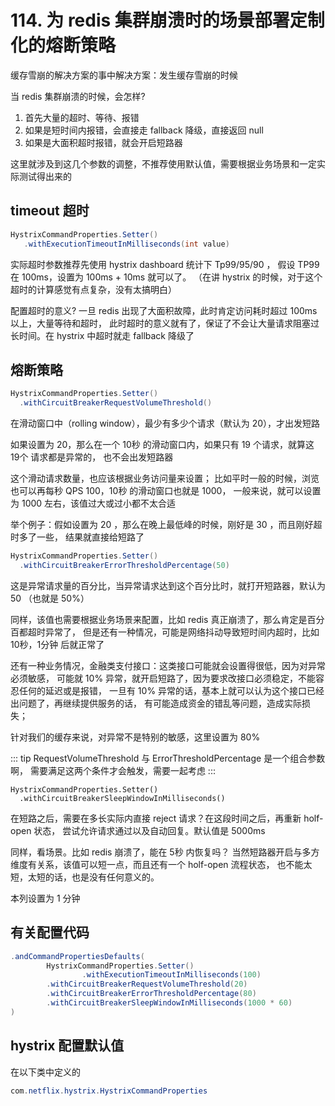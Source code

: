 # 114. 为 redis 集群崩溃时的场景部署定制化的熔断策略
缓存雪崩的解决方案的事中解决方案：发生缓存雪崩的时候

当 redis 集群崩溃的时候，会怎样?

1. 首先大量的超时、等待、报错
2. 如果是短时间内报错，会直接走 fallback 降级，直接返回 null
3. 如果是大面积超时报错，就会开启短路器

这里就涉及到这几个参数的调整，不推荐使用默认值，需要根据业务场景和一定实际测试得出来的



## timeout 超时

```java
HystrixCommandProperties.Setter()
   .withExecutionTimeoutInMilliseconds(int value)
```

实际超时参数推荐先使用 hystrix dashboard 统计下 Tp99/95/90 ，
假设 TP99 在 100ms，设置为 100ms + 10ms 就可以了。
（在讲 hystrix 的时候，对于这个超时的计算感觉有点复杂，没有太搞明白）

配置超时的意义? 一旦 redis 出现了大面积故障，此时肯定访问耗时超过 100ms 以上，大量等待和超时，
此时超时的意义就有了，保证了不会让大量请求阻塞过长时间。在 hystrix 中超时就走 fallback 降级了

## 熔断策略

```java
HystrixCommandProperties.Setter()
  .withCircuitBreakerRequestVolumeThreshold()
```

在滑动窗口中（rolling window），最少有多少个请求（默认为 20），才出发短路

如果设置为 20，那么在一个 10秒 的滑动窗口内，如果只有 19 个请求，就算这 19个 请求都是异常的，
也不会出发短路器

这个滑动请求数量，也应该根据业务访问量来设置；
比如平时一般的时候，浏览也可以再每秒 QPS 100，10秒 的滑动窗口也就是 1000，
一般来说，就可以设置为 1000 左右，该值过大或过小都不太合适

举个例子：假如设置为 20 ，那么在晚上最低峰的时候，刚好是 30 ，而且刚好超时多了一些，
结果就直接给短路了

```java
HystrixCommandProperties.Setter()
  .withCircuitBreakerErrorThresholdPercentage(50)
```

这是异常请求量的百分比，当异常请求达到这个百分比时，就打开短路器，默认为 50 （也就是 50%）

同样，该值也需要根据业务场景来配置，比如 redis 真正崩溃了，那么肯定是百分百都超时异常了，
但是还有一种情况，可能是网络抖动导致短时间内超时，比如 10秒，1分钟 后就正常了

还有一种业务情况，金融类支付接口：这类接口可能就会设置得很低，因为对异常必须敏感，
可能就 10% 异常，就开启短路了，因为要求改接口必须稳定，不能容忍任何的延迟或是报错，
一旦有 10% 异常的话，基本上就可以认为这个接口已经出问题了，再继续提供服务的话，
有可能造成资金的错乱等问题，造成实际损失；

针对我们的缓存来说，对异常不是特别的敏感，这里设置为 80%

::: tip
RequestVolumeThreshold 与 ErrorThresholdPercentage 是一个组合参数啊，
需要满足这两个条件才会触发，需要一起考虑
:::


```
HystrixCommandProperties.Setter()
  .withCircuitBreakerSleepWindowInMilliseconds()
```

在短路之后，需要在多长实际内直接 reject 请求？在这段时间之后，再重新 holf-open 状态，
尝试允许请求通过以及自动回复。默认值是 5000ms

同样，看场景。比如 redis 崩溃了，能在 5秒 内恢复吗？
当然短路器开启与多方维度有关系，该值可以短一点，而且还有一个 holf-open 流程状态，
也不能太短，太短的话，也是没有任何意义的。

本列设置为 1 分钟

## 有关配置代码

```java
.andCommandPropertiesDefaults(
        HystrixCommandProperties.Setter()
                .withExecutionTimeoutInMilliseconds(100)
        .withCircuitBreakerRequestVolumeThreshold(20)
        .withCircuitBreakerErrorThresholdPercentage(80)
        .withCircuitBreakerSleepWindowInMilliseconds(1000 * 60)
)
```

## hystrix 配置默认值

在以下类中定义的

```java
com.netflix.hystrix.HystrixCommandProperties
```
